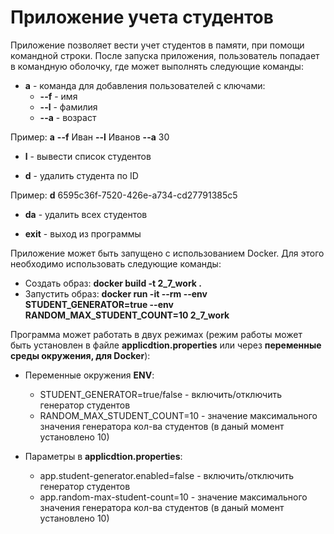 # Приложение учета студентов

Приложение позволяет вести учет студентов в памяти,
при помощи командной строки. После запуска приложения, пользователь
попадает в командную оболочку, где может выполнять следующие
команды:

* __a__ - команда для добавления пользователей с ключами:
    * __--f__ - имя
    * __--l__ - фамилия
    * __--a__ - возраст
  
Пример: __a__ __--f__ Иван __--l__ Иванов __--a__ 30

* __l__ - вывести список студентов

* __d__ - удалить студента по ID

Пример: __d__ 6595c36f-7520-426e-a734-cd27791385c5

* __da__ - удалить всех студентов

* __exit__ - выход из программы

Приложение может быть запущено с использованием Docker.
Для этого необходимо использовать следующие команды:

* Создать образ:
  __docker build -t 2_7_work .__
* Запустить образ: __docker run -it --rm --env STUDENT_GENERATOR=true --env RANDOM_MAX_STUDENT_COUNT=10 2_7_work__

Программа может работать в двух режимах (режим работы может быть установлен
в файле __applicdtion.properties__ или через __переменные среды окружения, для Docker__):

* Переменные окружения __ENV__:
    * STUDENT_GENERATOR=true/false - включить/отключить генератор студентов
    * RANDOM_MAX_STUDENT_COUNT=10 - значение максимального значения генератора кол-ва студентов (в даный момент установлено 10)

* Параметры в __applicdtion.properties__:
    * app.student-generator.enabled=false - включить/отключить генератор студентов
    * app.random-max-student-count=10 - значение максимального значения генератора кол-ва студентов (в даный момент установлено 10)